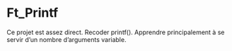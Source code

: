 # Ft_Printf

Ce projet est assez direct. Recoder printf().
Apprendre principalement à se servir d’un nombre d’arguments variable.
